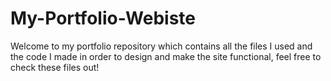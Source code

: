 # My-Portfolio-Webiste
Welcome to my portfolio repository which contains all the files I used and the code I made in order to design and make the site functional, feel free to check these files out!
